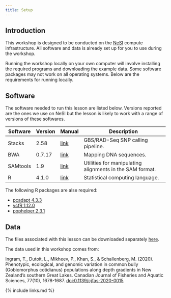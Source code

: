 ```yaml
---
title: Setup
---
```


## Introduction

This workshop is designed to be conducted on the [NeSI](https://www.nesi.org.nz) compute infrastructure. All software and data is already set up for you to use during the workshop.

Running the workshop locally on your own computer will involve installing the required programs and downloading the example data. Some software packages may not work on all operating systems. Below are the requirements for running locally.


## Software

The software needed to run this lesson are listed below. Versions reported are the ones we use on NeSI but the lesson is likely to work with a range of versions of these softwares.

| Software      | Version | Manual      | Description 	|
| ----------- | ----------- | ----------- | ----------- |
|Stacks | 2.58| [link](https://catchenlab.life.illinois.edu/stacks) | GBS/RAD-Seq SNP calling pipeline.|
|BWA	 |0.7.17|	[link](http://bio-bwa.sourceforge.net/bwa.shtml) |		Mapping DNA sequences.|
|SAMtools |	1.9	| [link](http://www.htslib.org/doc/samtools.html)		|Utilities for manipulating alignments in the SAM format.|
|R | 4.1.0 | [link](https://www.r-project.org/) | Statistical computing language.|



The following R packages are alse required:
- [pcadapt 4.3.3](https://bcm-uga.github.io/pcadapt/index.html)
- [vcfR 1.12.0](https://knausb.github.io/vcfR_documentation/)
- [pophelper 2.3.1](http://www.royfrancis.com/pophelper/)


## Data

The files associated with this lesson can be downloaded separately [here](https://drive.google.com/file/d/1x10Htq1Ddooh0AznHUtxlgPhZEDEFrys/view?usp=sharing).

The data used in this workshop comes from:

Ingram, T., Dutoit, L., Mikheev, P., Khan, S., & Schallenberg, M. (2020). Phenotypic, ecological, and genomic variation in common bully (Gobiomorphus cotidianus) populations along depth gradients in New Zealand’s southern Great Lakes. Canadian Journal of Fisheries and Aquatic Sciences, 77(10), 1678-1687. [doi:0.1139/cjfas-2020-0015]( https://doi.org/10.1139/cjfas-2020-0015)



{% include links.md %}
